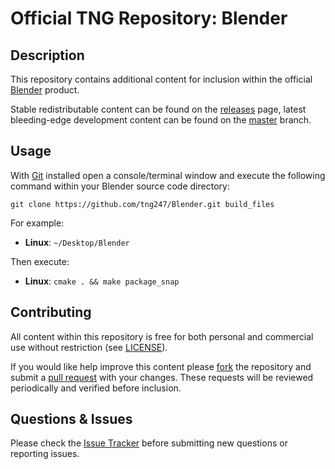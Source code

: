 # Official TNG Repository: Blender
## Description
This repository contains additional content for inclusion within the official [Blender](https://www.blender.org) product.

Stable redistributable content can be found on the [releases](https://github.com/tng247/Blender/releases) page, latest bleeding-edge development content can be found on the [master](https://github.com/tng247/Blender/tree/master) branch.

## Usage
With [Git](https://git-scm.com) installed open a console/terminal window and execute the following command within your Blender source code directory:

`git clone https://github.com/tng247/Blender.git build_files`

For example:

* **Linux**: `~/Desktop/Blender`

Then execute:

* **Linux**: `cmake . && make package_snap`

## Contributing
All content within this repository is free for both personal and commercial use without restriction (see [LICENSE](LICENSE)).

If you would like help improve this content please [fork](https://help.github.com/articles/fork-a-repo) the repository and submit a [pull request](https://github.com/tng247/Blender/pull/new/master) with your changes. These requests will be reviewed periodically and verified before inclusion.

## Questions & Issues
Please check the [Issue Tracker](https://github.com/tng247/Blender/issues) before submitting new questions or reporting issues.
